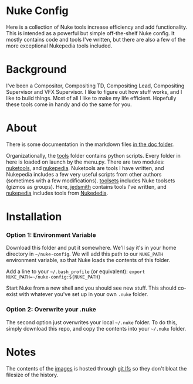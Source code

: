 # Nuke Config
Here is a collection of Nuke tools increase efficiency and add functionality. This is intended as a powerful but simple off-the-shelf Nuke config. It mostly contains code and tools I've written, but there are also a few of the more exceptional Nukepedia tools included. 

# Background
I've been a Compositor, Compositing TD, Compositing Lead, Compositing Supervisor and VFX Supervisor. I like to figure out how stuff works, and I like to build things. Most of all I like to make my life efficient. Hopefully these tools come in handy and do the same for you.

# About
There is some documentation in the markdown files [in the doc folder](/doc).

Organizationally, the [tools](/tools) folder contains python scripts. Every folder in here is loaded on launch by the menu.py. There are two modules: [nuketools](/tools/python/nuketools), and [nukepedia](/tools/python/nukepedia). Nuketools are tools I have written, and Nukepedia includes a few very useful scripts from other authors (sometimes with a few modifications). [toolsets](/toolsets) includes Nuke toolsets (gizmos as groups). Here, [jedsmith](/toolsets/jedsmith) contains tools I've written, and [nukepedia](/toolsets/nukepedia) includes tools from [Nukededia](http://www.nukepedia.com).

# Installation

### Option 1: Environment Variable
Download this folder and put it somewhere. We'll say it's in your home directory in `~/nuke-config`. We will add this path to our `NUKE_PATH` environment variable, so that Nuke loads the contents of this folder. 

Add a line to your `~/.bash_profile` (or equivalent): 
`export NUKE_PATH=~/nuke-config:${NUKE_PATH}`

Start Nuke from a new shell and you should see new stuff. This should co-exist with whatever you've set up in your own `.nuke` folder.

### Option 2: Overwrite your .nuke
The second option just overwrites your local `~/.nuke` folder. To do this, simply download this repo, and copy the contents into your `~/.nuke` folder.


# Notes

The contents of the [images](/doc/images) is hosted through [git lfs](https://git-lfs.github.com) so they don't bloat the filesize of the history.